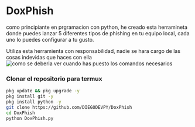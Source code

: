 # DoxPhish
como principiante en prgramacion con python, he creado esta herramineta donde puedes lanzar 5 diferentes tipos de phishing en tu equipo local, cada uno lo puedes configurar a tu gusto.

Utiliza esta herramienta con responsabilidad, nadie se hara cargo de las cosas indevidas que haces con ella
![como se deberia ver cuando has puesto los comandos necesarios](![image](https://github.com/user-attachments/assets/6af23aa8-e426-4266-8c94-900ddebc78eb)
)
### Clonar el repositorio para termux
```sh
pkg update && pkg upgrade -y
pkg install git -y
pkg install python -y
git clone https://github.com/DIEGODEVPY/DoxPhish
cd DoxPhish
python DoxPhish.py
